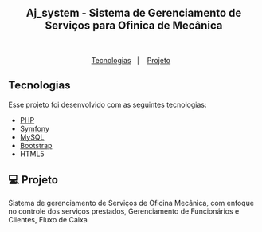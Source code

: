<p align="center">
    <h2 align="center">Aj_system - Sistema de Gerenciamento de Serviços para Ofinica de Mecânica</h2>
    <br>
</p>

<p align="center">
  <a href="#tecnologias">Tecnologias</a>&nbsp;&nbsp;&nbsp;|&nbsp;&nbsp;&nbsp;
  <a href="#-projeto">Projeto</a>&nbsp;&nbsp;&nbsp;
</p>

## Tecnologias

Esse projeto foi desenvolvido com as seguintes tecnologias:

- [PHP](https://www.php.net/)
- [Symfony](https://symfony.com/)
- [MySQL](https://www.mysql.com/)
- [Bootstrap](https://getbootstrap.com/)
- HTML5

## 💻 Projeto

 Sistema de gerenciamento de Serviços de Oficina Mecânica, com enfoque no controle dos serviços prestados, Gerenciamento de Funcionários e Clientes, Fluxo de Caixa
